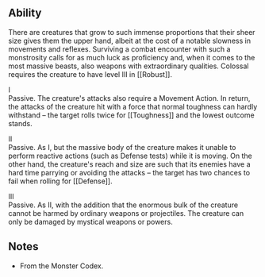 ## Ability
There are creatures that grow to such immense proportions that their sheer size gives them the upper hand, albeit at the cost of a notable slowness in movements and reflexes. Surviving a combat encounter with such a monstrosity calls for as much luck as proficiency and, when it comes to the most massive beasts, also weapons with extraordinary qualities. Colossal requires the creature to have level III in [[Robust]].

I<br>Passive. The creature's attacks also require a Movement Action. In return, the attacks of the creature hit with a force that normal toughness can hardly withstand – the target rolls twice for [[Toughness]] and the lowest outcome stands.

II<br>Passive. As I, but the massive body of the creature makes it unable to perform reactive actions (such as Defense tests) while it is moving. On the other hand, the creature's reach and size are such that its enemies have a hard time parrying or avoiding the attacks – the target has two chances to fail when rolling for [[Defense]].

III<br>Passive. As II, with the addition that the enormous bulk of the creature cannot be harmed by ordinary weapons or projectiles. The creature can only be damaged by mystical weapons or powers.
## Notes
* From the Monster Codex.